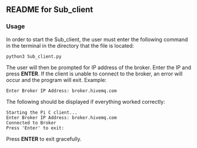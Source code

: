 ## README for Sub_client

### Usage

In order to start the Sub_client, the user must enter the following command in the terminal in the directory that the
file is located:

`python3 Sub_client.py`

The user will then be prompted for IP address of the broker. Enter the IP and press **ENTER**. If the client is unable
to connect to the broker, an error will occur and the program will exit. Example:

`Enter Broker IP Address: broker.hivemq.com`

The following should be displayed if everything worked correctly:

```
Starting the Pi C client...
Enter Broker IP Address: broker.hivemq.com
Connected to Broker
Press 'Enter' to exit:
```

Press **ENTER** to exit gracefully.

